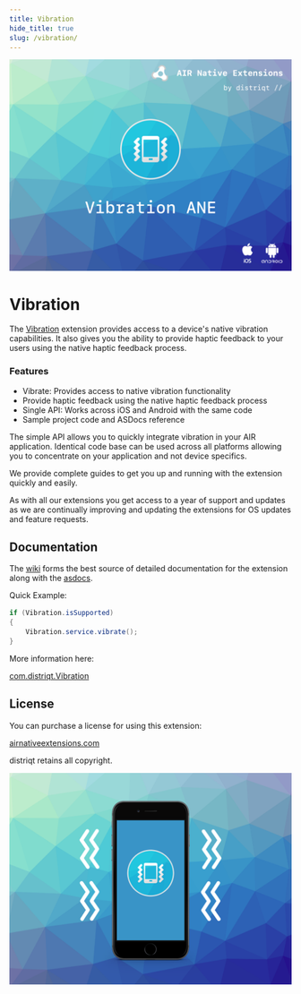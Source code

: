 ```yaml
---
title: Vibration
hide_title: true
slug: /vibration/
---
```


![](images/hero.png)

# Vibration

The [Vibration](https://airnativeextensions.com/extension/com.distriqt.Vibration) extension 
provides access to a device's native vibration capabilities. 
It also gives you the ability to provide haptic feedback to your users using the native haptic feedback process.


### Features

- Vibrate: Provides access to native vibration functionality
- Provide haptic feedback using the native haptic feedback process
- Single API: Works across iOS and Android with the same code
- Sample project code and ASDocs reference


The simple API allows you to quickly integrate vibration in your AIR application. 
Identical code base can be used across all platforms allowing you to concentrate on 
your application and not device specifics.

We provide complete guides to get you up and running with the extension quickly and easily.

As with all our extensions you get access to a year of support and updates as we are continually 
improving and updating the extensions for OS updates and feature requests.


## Documentation


The [wiki](https://github.com/distriqt/ANE-Vibration/wiki) forms the best source of detailed documentation for the extension along with the [asdocs](https://docs.airnativeextensions.com/asdocs/vibration). 


Quick Example:

```actionscript
if (Vibration.isSupported)
{
	Vibration.service.vibrate();
}
```

More information here: 

[com.distriqt.Vibration](https://airnativeextensions.com/extension/com.distriqt.Vibration)


## License

You can purchase a license for using this extension:

[airnativeextensions.com](https://airnativeextensions.com/)

distriqt retains all copyright.



![](images/promo.png)
